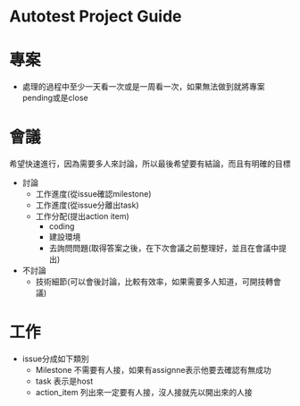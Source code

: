 Autotest Project Guide
===

# 專案
* 處理的過程中至少一天看一次或是一周看一次，如果無法做到就將專案pending或是close

# 會議
希望快速進行，因為需要多人來討論，所以最後希望要有結論，而且有明確的目標
* 討論
	* 工作進度(從issue確認milestone)
	* 工作進度(從issue分離出task)
	* 工作分配(提出action item)
		* coding
		* 建設環境
		* 去詢問問題(取得答案之後，在下次會議之前整理好，並且在會議中提出)
* 不討論
	* 技術細節(可以會後討論，比較有效率，如果需要多人知道，可開技轉會議)


# 工作
* issue分成如下類別
	* Milestone 不需要有人接，如果有assignne表示他要去確認有無成功
	* task  表示是host
	* action_item 列出來一定要有人接，沒人接就先以開出來的人接